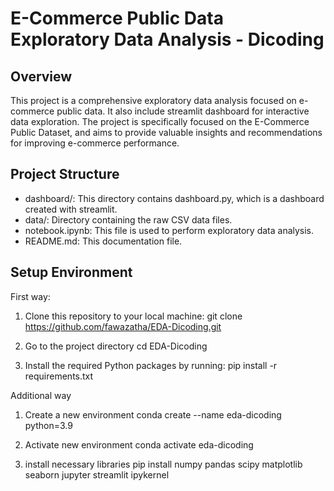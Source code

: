 # E-Commerce Public Data Exploratory Data Analysis - Dicoding

## Overview
This project is a comprehensive exploratory data analysis focused on e-commerce public data. It also include streamlit dashboard for interactive data exploration. The project is specifically focused on the E-Commerce Public Dataset, and aims to provide valuable insights and recommendations for improving e-commerce performance.

## Project Structure
- dashboard/: This directory contains dashboard.py, which is a dashboard created with streamlit.
- data/: Directory containing the raw CSV data files.
- notebook.ipynb: This file is used to perform exploratory data analysis.
- README.md: This documentation file.

## Setup Environment
First way:
1. Clone this repository to your local machine:
git clone https://github.com/fawazatha/EDA-Dicoding.git

2. Go to the project directory
cd EDA-Dicoding

3. Install the required Python packages by running:
pip install -r requirements.txt

Additional way
1. Create a new environment
conda create --name eda-dicoding python=3.9
   
2. Activate new environment
conda activate eda-dicoding

3. install necessary libraries
pip install numpy pandas scipy matplotlib seaborn jupyter streamlit ipykernel
